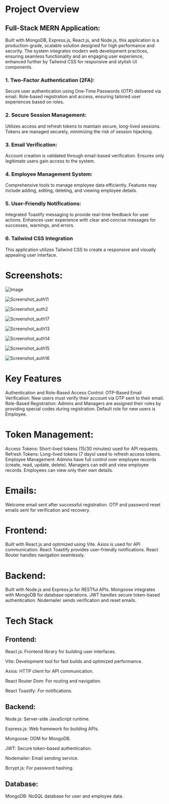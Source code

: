 # Project Overview

## Full-Stack MERN Application:

Built with MongoDB, Express.js, React.js, and Node.js, this application is a production-grade, scalable solution designed for high performance and security. 
The system integrates modern web development practices, ensuring seamless functionality and an engaging user experience, enhanced further by Tailwind CSS for responsive and stylish UI components.

### 1. Two-Factor Authentication (2FA):
Secure user authentication using One-Time Passwords (OTP) delivered via email.
Role-based registration and access, ensuring tailored user experiences based on roles.

### 2. Secure Session Management:
Utilizes access and refresh tokens to maintain secure, long-lived sessions.
Tokens are managed securely, minimizing the risk of session hijacking.

### 3. Email Verification:
Account creation is validated through email-based verification.
Ensures only legitimate users gain access to the system.

### 4. Employee Management System:
Comprehensive tools to manage employee data efficiently.
Features may include adding, editing, deleting, and viewing employee details.

### 5. User-Friendly Notifications:
Integrated Toastify messaging to provide real-time feedback for user actions.
Enhances user experience with clear and concise messages for successes, warnings, and errors.

### 6. Tailwind CSS Integration
This application utilizes Tailwind CSS to create a responsive and visually appealing user interface.


# Screenshots:

![Image](https://github.com/user-attachments/assets/22cf765c-cea5-430a-afd1-b8fc924da29d)

![Screenshot_auth11](https://github.com/user-attachments/assets/bafadc21-e1ff-4418-acef-9e6bc7410a76)

![Screenshot_auth2](https://github.com/user-attachments/assets/2ab135e1-f745-4334-92e1-86c66eb33a79)

![Screenshot_auth17](https://github.com/user-attachments/assets/38c74e50-b5da-4dd4-b317-a43497ca7c3a)

![Screenshot_auth13](https://github.com/user-attachments/assets/6c465277-9f67-47b3-91bd-2fafa37a1424)

![Screenshot_auth14](https://github.com/user-attachments/assets/e465e16a-e61b-4dea-a30b-3b9a0704fc74)

![Screenshot_auth15](https://github.com/user-attachments/assets/4f78cd4b-b3a1-4e8a-93e7-ef1508f58161)

![Screenshot_auth16](https://github.com/user-attachments/assets/5309ffd1-6a3e-49d7-a045-93e54999807f)


# Key Features
Authentication and Role-Based Access Control:
OTP-Based Email Verification: New users must verify their account via OTP sent to their email.
Role-Based Registration:
Admins and Managers are assigned their roles by providing special codes during registration.
Default role for new users is Employee.

# Token Management:
Access Tokens: Short-lived tokens (15/30 minutes) used for API requests.
Refresh Tokens: Long-lived tokens (7 days) used to refresh access tokens.
Employee Management:
Admins have full control over employee records (create, read, update, delete).
Managers can edit and view employee records.
Employees can view only their own details.
# Emails:
Welcome email sent after successful registration.
OTP and password reset emails sent for verification and recovery.

# Frontend:
Built with React.js and optimized using Vite.
Axios is used for API communication.
React Toastify provides user-friendly notifications.
React Router handles navigation seamlessly.

# Backend:
Built with Node.js and Express.js for RESTful APIs.
Mongoose integrates with MongoDB for database operations.
JWT handles secure token-based authentication.
Nodemailer sends verification and reset emails.

# Tech Stack

## Frontend:
React.js: Frontend library for building user interfaces.

Vite: Development tool for fast builds and optimized performance.

Axios: HTTP client for API communication.

React Router Dom: For routing and navigation.

React Toastify: For notifications.

## Backend:
Node.js: Server-side JavaScript runtime.

Express.js: Web framework for building APIs.

Mongoose: ODM for MongoDB.

JWT: Secure token-based authentication.

Nodemailer: Email sending service.

Bcrypt.js: For password hashing.

## Database:
MongoDB: NoSQL database for user and employee data.
